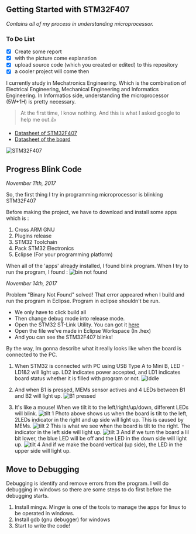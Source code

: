 ## Getting Started with STM32F407
*Contains all of my process in understanding microprocessor.*

### To Do List
- [x] Create some report  
- [x] with the picture come explanation  
- [x] upload source code (which you created or edited) to this repository  
- [x] a cooler project will come then

I currently study in Mechatronics Engineering.
Which is the combination of Electrical Engineering, Mechanical Engineering and Informatics Engineering. 
In Informatics side, understanding the microprocessor (5W+1H) is pretty necessary. 

>At the first time, I know nothing. And this is what I asked google to help me out.:thumbsup:

* [Datasheet of STM32F407](https://www.st.com)
* [Datasheet of the board](https://www.st.com)

![STM32F407](https://ae01.alicdn.com/kf/HTB1WEpBRXXXXXXDXVXXq6xXFXXXs/STM32F407G-DISC1-new-STM32F4DISCOVERY-Board-for-STM32F4-series-with-STM32F407-STM32F4-Discovery-supports-mbed.jpg)

## Progress Blink Code 
*November 11th, 2017*

So, the first thing I try in programming microprocessor is blinking STM32F407

Before making the project, we have to download and install some apps which is :
1. Cross ARM GNU
2. Plugins release
3. STM32 Toolchain
4. Pack STM32 Electronics
5. Eclipse (For your programming platform)

When all of the 'apps' already installed, I found blink program. When I try to run the program, I found :
![bin not found](https://user-images.githubusercontent.com/32242310/32642143-bf2210fa-c604-11e7-959b-e4d1bd758e84.png)

*November 14th, 2017*

Problem "Binary Not Found" solved!
That error appeared when I build and run the program in Eclipse. Program in eclipse shouldn't be run. 
* We only have to click build all
* Then change debug mode into release mode. 
* Open the STM32 ST-Link Utility. You can got it [here](https://www.st.com/stm32f4-discovery)
* Open the file we've made in Eclipse Workspace (In .hex)
* And you can see the STM32F407 blinks!

By the way, Im gonna describe what it really looks like when the board is connected to the PC.
1. When STM32 is connected with PC using USB Type A to Mini B, LED - LD1&2 will light up. LD2 indicates power accepted, and LD1 indicates board status whether it is filled with program or not.
![Iddle](https://user-images.githubusercontent.com/32242310/32766657-83d1ac4a-c942-11e7-9578-427fd4bab0e2.jpg)

2. And when B1 is pressed, MEMs sensor actives and 4 LEDs between B1 and B2 will light up.
![B1 pressed](https://user-images.githubusercontent.com/32242310/32766749-daed27f2-c942-11e7-9a74-4c6453d1ddcb.jpg)

3. It's like a mouse! When we tilt it to the left/right/up/down, different LEDs will blink.
![tilt 1](https://user-images.githubusercontent.com/32242310/32766869-61f258f8-c943-11e7-99a1-e0bae5cde37c.jpg)
Photo above shows us when the board is tilt to the left, 2LEDs indicator in the right and up side will light up. This is caused by MEMs.
![tilt 2](https://user-images.githubusercontent.com/32242310/32766911-99fd7f66-c943-11e7-9a1c-e4fe0bf086df.jpg)
This is what we see when the board is tilt to the right. The indicator in the left side will light up. 
![tilt 3](https://user-images.githubusercontent.com/32242310/32766933-b29ba872-c943-11e7-9272-33582c650bb7.jpg)
And if we turn the board a lil bit lower, the blue LED will be off and the LED in the down side will light up.
![tilt 4](https://user-images.githubusercontent.com/32242310/32766946-c677ef22-c943-11e7-93c1-2594fe896ca1.jpg)
And if we make the board vertical (up side), the LED in the upper side will light up.

## Move to Debugging
Debugging is identify and remove errors from the program.
I will do debugging in windows so there are some steps to do first before the debugging starts.
1. Install mingw. Mingw is one of the tools to manage the apps for linux to be operated in windows.
2. Install gdb (gnu debugger) for windows
3. Start to write the code!

